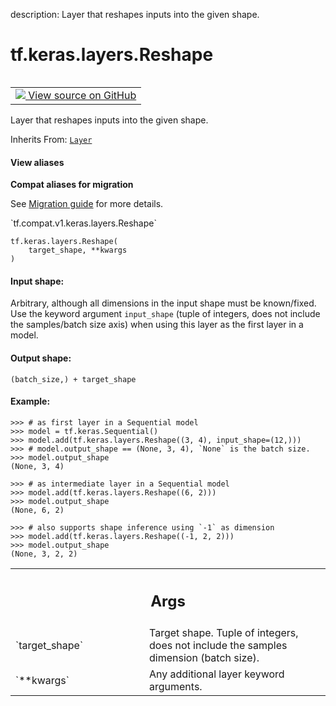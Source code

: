 description: Layer that reshapes inputs into the given shape.

<div itemscope itemtype="http://developers.google.com/ReferenceObject">
<meta itemprop="name" content="tf.keras.layers.Reshape" />
<meta itemprop="path" content="Stable" />
<meta itemprop="property" content="__init__"/>
<meta itemprop="property" content="__new__"/>
</div>

# tf.keras.layers.Reshape

<!-- Insert buttons and diff -->

<table class="tfo-notebook-buttons tfo-api nocontent" align="left">
<td>
  <a target="_blank" href="https://github.com/tensorflow/tensorflow/blob/r2.4/tensorflow/python/keras/layers/core.py#L452-L563">
    <img src="https://www.tensorflow.org/images/GitHub-Mark-32px.png" />
    View source on GitHub
  </a>
</td>
</table>



Layer that reshapes inputs into the given shape.

Inherits From: [`Layer`](../../../tf/keras/layers/Layer.md)

<section class="expandable">
  <h4 class="showalways">View aliases</h4>
  <p>
<b>Compat aliases for migration</b>
<p>See
<a href="https://www.tensorflow.org/guide/migrate">Migration guide</a> for
more details.</p>
<p>`tf.compat.v1.keras.layers.Reshape`</p>
</p>
</section>

<pre class="devsite-click-to-copy prettyprint lang-py tfo-signature-link">
<code>tf.keras.layers.Reshape(
    target_shape, **kwargs
)
</code></pre>



<!-- Placeholder for "Used in" -->


#### Input shape:

Arbitrary, although all dimensions in the input shape must be known/fixed.
Use the keyword argument `input_shape` (tuple of integers, does not include
the samples/batch size axis) when using this layer as the first layer
in a model.



#### Output shape:

`(batch_size,) + target_shape`



#### Example:



```
>>> # as first layer in a Sequential model
>>> model = tf.keras.Sequential()
>>> model.add(tf.keras.layers.Reshape((3, 4), input_shape=(12,)))
>>> # model.output_shape == (None, 3, 4), `None` is the batch size.
>>> model.output_shape
(None, 3, 4)
```

```
>>> # as intermediate layer in a Sequential model
>>> model.add(tf.keras.layers.Reshape((6, 2)))
>>> model.output_shape
(None, 6, 2)
```

```
>>> # also supports shape inference using `-1` as dimension
>>> model.add(tf.keras.layers.Reshape((-1, 2, 2)))
>>> model.output_shape
(None, 3, 2, 2)
```

<!-- Tabular view -->
 <table class="responsive fixed orange">
<colgroup><col width="214px"><col></colgroup>
<tr><th colspan="2"><h2 class="add-link">Args</h2></th></tr>

<tr>
<td>
`target_shape`
</td>
<td>
Target shape. Tuple of integers, does not include the
samples dimension (batch size).
</td>
</tr><tr>
<td>
`**kwargs`
</td>
<td>
Any additional layer keyword arguments.
</td>
</tr>
</table>



